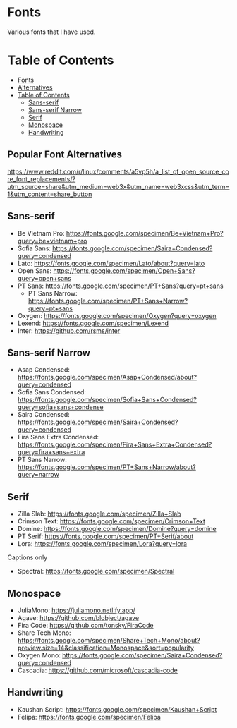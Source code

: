 # Fonts

Various fonts that I have used.

# Table of Contents
- [Fonts](#fonts)
- [Alternatives](#alternatives)
- [Table of Contents](#table-of-contents)
  - [Sans-serif](#sans-serif)
  - [Sans-serif Narrow](#sans-serif-narrow)
  - [Serif](#serif)
  - [Monospace](#monospace)
  - [Handwriting](#handwriting)
 
## Popular Font Alternatives
https://www.reddit.com/r/linux/comments/a5vp5h/a_list_of_open_source_core_font_replacements/?utm_source=share&utm_medium=web3x&utm_name=web3xcss&utm_term=1&utm_content=share_button

## Sans-serif

- Be Vietnam Pro: https://fonts.google.com/specimen/Be+Vietnam+Pro?query=be+vietnam+pro
- Sofia Sans: https://fonts.google.com/specimen/Saira+Condensed?query=condensed
- Lato: https://fonts.google.com/specimen/Lato/about?query=lato
- Open Sans: https://fonts.google.com/specimen/Open+Sans?query=open+sans
- PT Sans: https://fonts.google.com/specimen/PT+Sans?query=pt+sans
  - PT Sans Narrow: https://fonts.google.com/specimen/PT+Sans+Narrow?query=pt+sans
- Oxygen: https://fonts.google.com/specimen/Oxygen?query=oxygen
- Lexend: https://fonts.google.com/specimen/Lexend
- Inter: https://github.com/rsms/inter

## Sans-serif Narrow

- Asap Condensed: https://fonts.google.com/specimen/Asap+Condensed/about?query=condensed
- Sofia Sans Condensed: https://fonts.google.com/specimen/Sofia+Sans+Condensed?query=sofia+sans+condense
- Saira Condensed: https://fonts.google.com/specimen/Saira+Condensed?query=condensed
- Fira Sans Extra Condensed: https://fonts.google.com/specimen/Fira+Sans+Extra+Condensed?query=fira+sans+extra
- PT Sans Narrow: https://fonts.google.com/specimen/PT+Sans+Narrow/about?query=narrow

## Serif

- Zilla Slab: https://fonts.google.com/specimen/Zilla+Slab
- Crimson Text: https://fonts.google.com/specimen/Crimson+Text
- Domine: https://fonts.google.com/specimen/Domine?query=domine
- PT Serif: https://fonts.google.com/specimen/PT+Serif/about
- Lora: https://fonts.google.com/specimen/Lora?query=lora

Captions only

- Spectral: https://fonts.google.com/specimen/Spectral

## Monospace

- JuliaMono: https://juliamono.netlify.app/
- Agave: https://github.com/blobject/agave
- Fira Code: https://github.com/tonsky/FiraCode
- Share Tech Mono: https://fonts.google.com/specimen/Share+Tech+Mono/about?preview.size=14&classification=Monospace&sort=popularity
- Oxygen Mono: https://fonts.google.com/specimen/Saira+Condensed?query=condensed
- Cascadia: https://github.com/microsoft/cascadia-code

## Handwriting

- Kaushan Script: https://fonts.google.com/specimen/Kaushan+Script
- Felipa: https://fonts.google.com/specimen/Felipa
